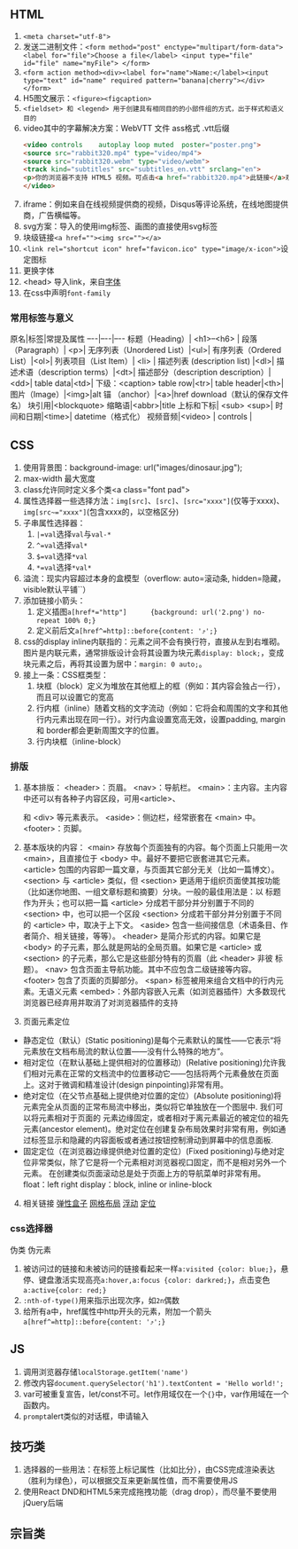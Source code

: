 ## HTML

1. ``<meta charset="utf-8">``
2. 发送二进制文件：``<form method="post" enctype="multipart/form-data"> <label for="file">Choose a file</label> <input type="file" id="file" name="myFile"> </form>``
3. ``<form action method><div><label for="name">Name:</label><input type="text" id="name" required pattern="banana|cherry"></div></form>``
4. H5图文展示：``<figure><figcaption>``
5. ``<fieldset> 和 <legend> 用于创建具有相同目的的小部件组的方式，出于样式和语义目的``
6. video其中的字幕解决方案：WebVTT 文件 ass格式 .vtt后缀 
    ```HTML
    <video controls    autoplay loop muted  poster="poster.png">
    <source src="rabbit320.mp4" type="video/mp4">
    <source src="rabbit320.webm" type="video/webm">
    <track kind="subtitles" src="subtitles_en.vtt" srclang="en">
    <p>你的浏览器不支持 HTML5 视频。可点击<a href="rabbit320.mp4">此链接</a>观看</p>
    </video>
    ```
7. iframe：例如来自在线视频提供商的视频，Disqus等评论系统，在线地图提供商，广告横幅等。
8. svg方案：导入的使用img标签、画图的直接使用svg标签
9. 块级链接``<a href=""><img src=""></a>``
10. ``<link rel="shortcut icon" href="favicon.ico" type="image/x-icon">``设定图标
11. 更换字体
   1. \<head> 导入link，来自[字体](https://fonts.google.com/)
   2. 在css中声明``font-family``

### 常用标签与意义

原名|标签|常提及属性
–--|–--|–--
标题（Heading）| \<h1>–\<h6> |
段落（Paragraph）| \<p>|
无序列表（Unordered List）|\<ul>|
有序列表（Ordered List）|\<ol>|
列表项目（List Item）| \<li> |
描述列表 (description list) |\<dl>|
描述术语（description terms）|\<dt>|
描述部分（description description）|\<dd>|
table data|\<td>| 下级：\<caption>
 table row|\<tr>|
 table header|\<th>|
图片（Image）|\<img>|alt
 锚 （anchor）|\<a>|href download（默认的保存文件名）
块引用|\<blockquote>
缩略语|\<abbr>|title
上标和下标| \<sub> \<sup>|
时间和日期|\<time>| datetime（格式化）
视频音频|\<video> | controls |

## CSS

1. 使用背景图：background-image: url("images/dinosaur.jpg");
2. max-width 最大宽度
3. class允许同时定义多个类\<a class="font pad">
4. 属性选择器一些选择方法：``img[src]``、``[src]``、``[src="xxxx"]``(仅等于xxxx)、``img[src~="xxxx"]``(包含xxxx的，以空格区分)
5. 子串属性选择器：
   1. ``|=val``选择``val``与``val-*``
   2. ``^=val``选择``val*``
   3. ``$=val``选择``*val``
   4. ``*=val``选择``*val*``
6. 溢流：现实内容超过本身的盒模型（overflow: auto=滚动条, hidden=隐藏，visible默认平铺``）
7. 添加链接小箭头：
   1. 定义插图``a[href*="http"]      {background: url('2.png') no-repeat 100% 0;}``
   2. 定义前后文``a[href^=http]::before{content: '⤴';}``
8. css的display inline内联指的：元素之间不会有换行符，直接从左到右堆砌。图片是内联元素，通常排版设计会将其设置为块元素``display: block;``，变成块元素之后，再将其设置为居中：``margin: 0 auto;``。
9. 接上一条：CSS框类型：
   1. 块框（block）定义为堆放在其他框上的框（例如：其内容会独占一行），而且可以设置它的宽高
   2. 行内框（inline）随着文档的文字流动（例如：它将会和周围的文字和其他行内元素出现在同一行）。对行内盒设置宽高无效，设置padding, margin 和 border都会更新周围文字的位置。
   3. 行内块框（inline-block）
### 排版
1. 基本排版：
\<header>：页眉。
\<nav>：导航栏。
\<main>：主内容。主内容中还可以有各种子内容区段，可用\<article>、<section> 和 \<div> 等元素表示。
\<aside>：侧边栏，经常嵌套在 \<main> 中。
\<footer>：页脚。

2. 基本版块的内容：
\<main> 存放每个页面独有的内容。每个页面上只能用一次 \<main>，且直接位于 \<body> 中。最好不要把它嵌套进其它元素。
\<article> 包围的内容即一篇文章，与页面其它部分无关（比如一篇博文）。
\<section> 与 \<article> 类似，但 \<section> 更适用于组织页面使其按功能（比如迷你地图、一组文章标题和摘要）分块。一般的最佳用法是：以 标题 作为开头；也可以把一篇 \<article> 分成若干部分并分别置于不同的 \<section> 中，也可以把一个区段 \<section> 分成若干部分并分别置于不同的 \<article> 中，取决于上下文。
\<aside> 包含一些间接信息（术语条目、作者简介、相关链接，等等）。
\<header> 是简介形式的内容。如果它是 \<body> 的子元素，那么就是网站的全局页眉。如果它是 \<article> 或\<section> 的子元素，那么它是这些部分特有的页眉（此 \<header> 非彼 标题）。
\<nav> 包含页面主导航功能。其中不应包含二级链接等内容。
\<footer> 包含了页面的页脚部分。
\<span> 标签被用来组合文档中的行内元素。无语义元素
\<embed>：外部内容嵌入元素（如浏览器插件）大多数现代浏览器已经弃用并取消了对浏览器插件的支持

3. 页面元素定位
- 静态定位（默认）(Static positioning)是每个元素默认的属性——它表示“将元素放在文档布局流的默认位置——没有什么特殊的地方”。
- 相对定位（在默认基础上提供相对的位置移动）(Relative positioning)允许我们相对元素在正常的文档流中的位置移动它——包括将两个元素叠放在页面上。这对于微调和精准设计(design pinpointing)非常有用。
- 绝对定位（在父节点基础上提供绝对位置的定位）(Absolute positioning)将元素完全从页面的正常布局流中移出，类似将它单独放在一个图层中. 我们可以将元素相对于页面的 <html> 元素边缘固定，或者相对于离元素最近的被定位的祖先元素(ancestor element)。绝对定位在创建复杂布局效果时非常有用，例如通过标签显示和隐藏的内容面板或者通过按钮控制滑动到屏幕中的信息面板.
- 固定定位（在浏览器边缘提供绝对位置的定位）(Fixed positioning)与绝对定位非常类似，除了它是将一个元素相对浏览器视口固定，而不是相对另外一个元素。 在创建类似页面滚动总是处于页面上方的导航菜单时非常有用。
float：left right
display：block, inline or inline-block

4. 相关链接
[弹性盒子](https://developer.mozilla.org/zh-CN/docs/Learn/CSS/CSS_layout/Flexbox)
[网格布局](https://developer.mozilla.org/zh-CN/docs/Learn/CSS/CSS_layout/Grids)
[浮动](https://developer.mozilla.org/zh-CN/docs/Learn/CSS/CSS_layout/Floats)
[定位](https://developer.mozilla.org/zh-CN/docs/Learn/CSS/CSS_layout/%E5%AE%9A%E4%BD%8D)

### css选择器

伪类 伪元素

1. 被访问过的链接和未被访问的链接看起来一样``a:visited {color: blue;}``，悬停、键盘激活实现高亮``a:hover,a:focus {color: darkred;}``，点击变色``a:active{color: red;}``
2. ``:nth-of-type()``用来指示出现次序，如``2n``偶数
3. 给所有a中，href属性中http开头的元素，附加一个箭头``a[href^=http]::before{content: '⤴';}``

## JS
1. 调用浏览器存储``localStorage.getItem('name')``
2. 修改内容``document.querySelector('h1').textContent = 'Hello world!';``
3. var可被重复宣告，let/const不可。let作用域仅在一个``{}``中，var作用域在一个函数内。
4. ``prompt``alert类似的对话框，申请输入



## 技巧类

1. 选择器的一些用法：在标签上标记属性（比如比分），由CSS完成渲染表达（胜利为绿色），可以根据交互来更新属性值，而不需要使用JS
2. 使用React DND和HTML5来完成拖拽功能（drag drop），而尽量不要使用jQuery后端

## 宗旨类